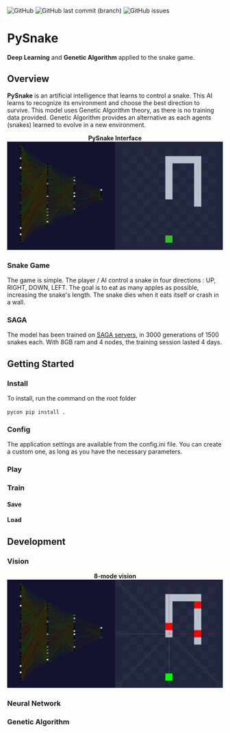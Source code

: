 ![GitHub](https://img.shields.io/github/license/arthurdjn/pysnake) ![GitHub last commit (branch)](https://img.shields.io/github/last-commit/arthurdjn/pysnake/master) ![GitHub issues](https://img.shields.io/github/issues/arthurdjn/pysnake) 


# PySnake

**Deep Learning** and **Genetic Algorithm** applied to the snake game.

## Overview

**PySnake** is an artificial intelligence that learns to control a snake. This AI learns to recognize its environment and choose the best direction to survive.
This model uses Genetic Algorithm theory, as there is no training data provided. Genetic Algorithm provides an alternative as each agents (snakes) learned to evolve in a new environment.

<p align="center">
  <b>PySnake Interface</b><br>
  <img src="img/pysnake_intro.png">
  <br>
</p>


### Snake Game

The game is simple. The player / AI control a snake in four directions : UP, RIGHT, DOWN, LEFT. The goal is to eat as many apples as possible, increasing the snake's length.
The snake dies when it eats itself or crash in a wall.

### SAGA

The model has been trained on [SAGA servers](https://documentation.sigma2.no/quick/saga.html), in 3000 generations of 1500 snakes each.
With 8GB ram and 4 nodes, the training session lasted 4 days.

## Getting Started

### Install

To install, run the command on the root folder

``pycon
pip install .
``


### Config

The application settings are available from the config.ini file. You can create a custom one, as long as you have the necessary parameters.
  

### Play

### Train

#### Save

#### Load

## Development

### Vision

<p align="center">
  <b>8-mode vision</b><br>
  <img src="img/pysnake_vision.png">
  <br>
</p>

### Neural Network

### Genetic Algorithm
